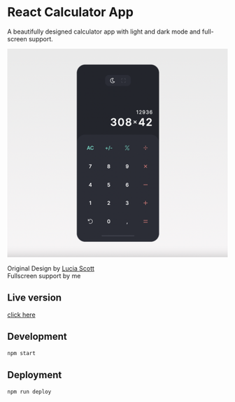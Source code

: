 # React Calculator App

A beautifully designed calculator app with light and dark mode and full-screen support.

![Two beautiful calculators](./public/img/screenshot.png "Calculator Design")

Original Design by [Lucia Scott](https://dribbble.com/luciascott) <br>
Fullscreen support by me

## Live version

[click here](https://marvinscheffold.github.io/react-calculator/)

## Development

```
npm start
```

## Deployment

```
npm run deploy
```





